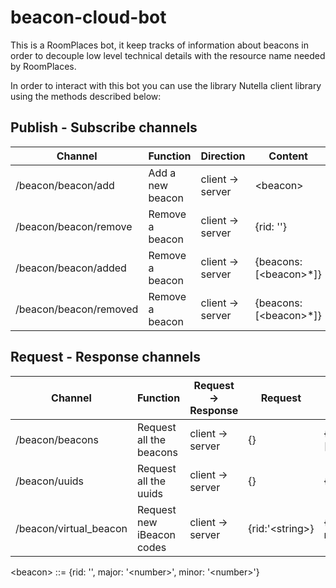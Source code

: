 # beacon-cloud-bot
This is a RoomPlaces bot, it keep tracks of information about beacons in order to decouple low level technical details with the resource name needed by RoomPlaces.

In order to interact with this bot you can use the library Nutella client library using the methods described below:

## Publish - Subscribe channels

| Channel                         | Function                   | Direction         | Content                                            |
| ------------------------------- | -------------------------- | ----------------- | -------------------------------------------------- |
| /beacon/beacon/add              | Add a new beacon           | client -> server  | \<beacon\>                                         |
| /beacon/beacon/remove           | Remove a beacon            | client -> server  | {rid: ''}                                          |
| /beacon/beacon/added            | Remove a beacon            | client -> server  | {beacons: [\<beacon\>*]}                           |
| /beacon/beacon/removed          | Remove a beacon            | client -> server  | {beacons: [\<beacon\>*]}                           |



## Request - Response channels

| Channel                    | Function                   | Request -> Response | Request           | Response                              |
| -------------------------- | -------------------------- | ------------------- | ----------------- | ------------------------------------- |
| /beacon/beacons            | Request all the beacons    | client -> server    | {}                | {beacons: [\<beacon\>*]}              |
| /beacon/uuids              | Request all the uuids      | client -> server    | {}                | {uuids: [''*]}                        |
| /beacon/virtual_beacon   | Request new iBeacon codes  | client -> server    | {rid:'\<string\>} | {major: \<int\>, minor: \<int\>}      |      |



\<beacon\> ::= {rid: '', major: '\<number\>', minor: '\<number\>'}
